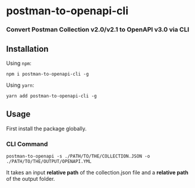 # postman-to-openapi-cli
### Convert Postman Collection v2.0/v2.1 to OpenAPI v3.0 via CLI

## Installation

Using `npm`:

```
npm i postman-to-openapi-cli -g
```

Using `yarn`:

```
yarn add postman-to-openapi-cli -g
```

## Usage

First install the package globally.

### CLI Command

```
postman-to-openapi -s ./PATH/TO/THE/COLLECTION.JSON -o ./PATH/TO/THE/OUTPUT/OPENAPI.YML
```

It takes an input **relative path** of the collection.json file and a **relative path** of the output folder.


